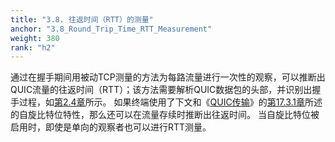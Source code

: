```yaml
---
title: "3.8. 往返时间（RTT）的测量"
anchor: "3.8_Round_Trip_Time_RTT_Measurement"
weight: 380
rank: "h2"
---
```


通过在握手期间用被动TCP测量的方法为每路流量进行一次性的观察，可以推断出QUIC流量的往返时间（RTT）；该方法需要解析QUIC数据包的头部，并识别出握手过程，如[第2.4章](#2.4_The_QUIC_Handshake)所示。
如果终端使用了下文和《[QUIC传输](../RFC9000_Chinese_Simplified)》的[第17.3.1章](../RFC9000_Chinese_Simplified/#17.3.1_1-RTT_Packet)所述的自旋比特位特性，那么还可以在流量存续时推断出往返时间。
当自旋比特位被启用时，即使是单向的观察者也可以进行RTT测量。
